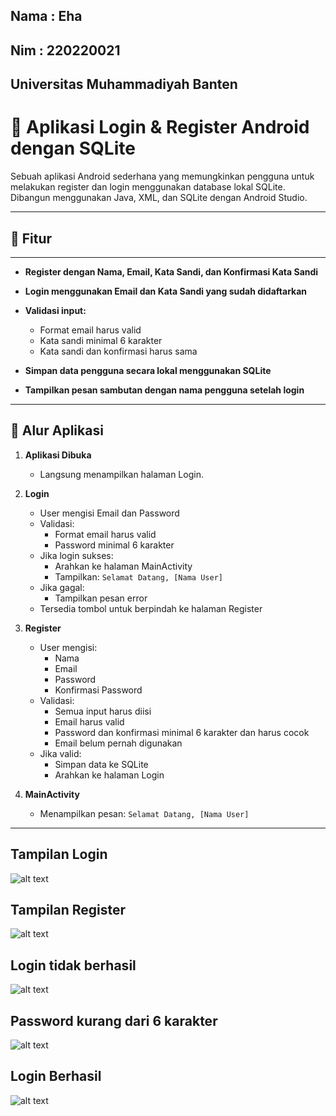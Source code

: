 ## Nama : Eha
## Nim  : 220220021
## Universitas Muhammadiyah Banten 



# 📱 Aplikasi Login & Register Android dengan SQLite

Sebuah aplikasi Android sederhana yang memungkinkan pengguna untuk melakukan register dan login menggunakan database lokal SQLite. Dibangun menggunakan Java, XML, dan SQLite dengan Android Studio.



---

## 🚀 Fitur


---

* **Register dengan Nama, Email, Kata Sandi, dan Konfirmasi Kata Sandi**
* **Login menggunakan Email dan Kata Sandi yang sudah didaftarkan**
* **Validasi input:**

  * Format email harus valid
  * Kata sandi minimal 6 karakter
  * Kata sandi dan konfirmasi harus sama
* **Simpan data pengguna secara lokal menggunakan SQLite**
* **Tampilkan pesan sambutan dengan nama pengguna setelah login**

---

## 🧭 Alur Aplikasi

1. **Aplikasi Dibuka**
   - Langsung menampilkan halaman Login.

2. **Login**
   - User mengisi Email dan Password
   - Validasi:
     - Format email harus valid
     - Password minimal 6 karakter
   - Jika login sukses:
     - Arahkan ke halaman MainActivity
     - Tampilkan: `Selamat Datang, [Nama User]`
   - Jika gagal:
     - Tampilkan pesan error
   - Tersedia tombol untuk berpindah ke halaman Register

3. **Register**
   - User mengisi:
     - Nama
     - Email
     - Password
     - Konfirmasi Password
   - Validasi:
     - Semua input harus diisi
     - Email harus valid
     - Password dan konfirmasi minimal 6 karakter dan harus cocok
     - Email belum pernah digunakan
   - Jika valid:
     - Simpan data ke SQLite
     - Arahkan ke halaman Login

4. **MainActivity**
   - Menampilkan pesan: `Selamat Datang, [Nama User]`

---
## Tampilan Login 
![alt text](https://github.com/faujiaheha/Pemograman4-UMB/blob/master/gambar/loginn.png?raw=true)
## Tampilan Register
![alt text](https://github.com/faujiaheha/Pemograman4-UMB/blob/master/gambar/registerr.png?raw=true)
## Login tidak berhasil
![alt text](https://github.com/faujiaheha/Pemograman4-UMB/blob/master/gambar/login%20salahh.png?raw=true)
## Password kurang dari 6 karakter
![alt text](https://github.com/faujiaheha/Pemograman4-UMB/blob/master/gambar/password%20kurangg.png?raw=true)
## Login Berhasil
![alt text](https://github.com/faujiaheha/Pemograman4-UMB/blob/master/gambar/login%20berhasill.png?raw=true)




